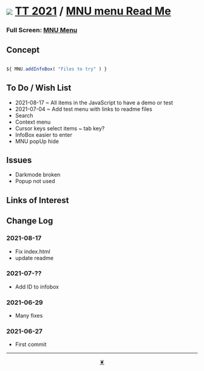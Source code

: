 # [![](https://pushme-pullyou.github.io/tootoo-2021/lib/assets/icons/mark-github.svg )](https://github.com/pushme-pullyou/tootoo-2021/ "Source code on GitHub" ) [TT 2021]( https://pushme-pullyou.github.io/tootoo-2021/ "Home page" ) / [MNU menu Read Me]( https://pushme-pullyou.github.io/tootoo-2021/#lib/mnu-menu/README.md)



<!--
<div class=iframe-resize ><iframe src=https://pushme-pullyou.github.io/tootoo-2021/lib/mnu-menu/ height=100% width=100% ></iframe></div>
_mnu-menu.html_
-->

### Full Screen: [MNU Menu]( https://pushme-pullyou.github.io/tootoo-2021/lib/mnu-menu/ )


## Concept

``` js

${ MNU.addInfoBox( "Files to try" ) }

```

## To Do / Wish List

* 2021-08-17 ~ All items in the JavaScript to have a demo or test
* 2021-07-04 ~ Add test menu with links to readme files
* Search
* Context menu
* Cursor keys select items ~ tab key?
* InfoBox easier to enter
* MNU popUp hide

## Issues

* Darkmode broken
* Popup not used

## Links of Interest


## Change Log

### 2021-08-17

* Fix index.html
* update readme


### 2021-07-??

* Add ID to infobox

### 2021-06-29

* Many fixes

### 2021-06-27

* First commit

***

<center><a href=javascript:window.main.scrollTo(0,0); class=aDingbat title="Scroll to top" > ❦ </a></center>
